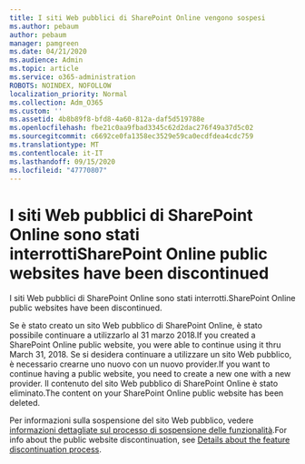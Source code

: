 ```yaml
---
title: I siti Web pubblici di SharePoint Online vengono sospesi
ms.author: pebaum
author: pebaum
manager: pamgreen
ms.date: 04/21/2020
ms.audience: Admin
ms.topic: article
ms.service: o365-administration
ROBOTS: NOINDEX, NOFOLLOW
localization_priority: Normal
ms.collection: Adm_O365
ms.custom: ''
ms.assetid: 4b8b89f8-bfd8-4a60-812a-daf5d519788e
ms.openlocfilehash: fbe21c0aa9fbad3345c62d2dac276f49a37d5c02
ms.sourcegitcommit: c6692ce0fa1358ec3529e59ca0ecdfdea4cdc759
ms.translationtype: MT
ms.contentlocale: it-IT
ms.lasthandoff: 09/15/2020
ms.locfileid: "47770807"
---
```

# <a name="sharepoint-online-public-websites-have-been-discontinued"></a><span data-ttu-id="2f060-102">I siti Web pubblici di SharePoint Online sono stati interrotti</span><span class="sxs-lookup"><span data-stu-id="2f060-102">SharePoint Online public websites have been discontinued</span></span>

<span data-ttu-id="2f060-103">I siti Web pubblici di SharePoint Online sono stati interrotti.</span><span class="sxs-lookup"><span data-stu-id="2f060-103">SharePoint Online public websites have been discontinued.</span></span>

<span data-ttu-id="2f060-104">Se è stato creato un sito Web pubblico di SharePoint Online, è stato possibile continuare a utilizzarlo al 31 marzo 2018.</span><span class="sxs-lookup"><span data-stu-id="2f060-104">If you created a SharePoint Online public website, you were able to continue using it thru March 31, 2018.</span></span> <span data-ttu-id="2f060-105">Se si desidera continuare a utilizzare un sito Web pubblico, è necessario crearne uno nuovo con un nuovo provider.</span><span class="sxs-lookup"><span data-stu-id="2f060-105">If you want to continue having a public website, you need to create a new one with a new provider.</span></span> <span data-ttu-id="2f060-106">Il contenuto del sito Web pubblico di SharePoint Online è stato eliminato.</span><span class="sxs-lookup"><span data-stu-id="2f060-106">The content on your SharePoint Online public website has been deleted.</span></span>

<span data-ttu-id="2f060-107">Per informazioni sulla sospensione del sito Web pubblico, vedere [informazioni dettagliate sul processo di sospensione delle funzionalità](https://go.microsoft.com/fwlink/?linkid=866980).</span><span class="sxs-lookup"><span data-stu-id="2f060-107">For info about the public website discontinuation, see [Details about the feature discontinuation process](https://go.microsoft.com/fwlink/?linkid=866980).</span></span>
